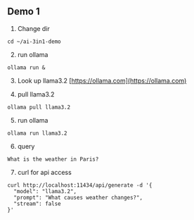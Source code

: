 
## Demo 1

1. Change dir

```
cd ~/ai-3in1-demo
```

2. run ollama

```
ollama run &
```

3. Look up llama3.2  [https://ollama.com](https://ollama.com)

4. pull llama3.2

```
ollama pull llama3.2
```

5. run ollama

```
ollama run llama3.2
```

6. query

```
What is the weather in Paris?
```

7. curl for api access

```
curl http://localhost:11434/api/generate -d '{
  "model": "llama3.2",
  "prompt": "What causes weather changes?",
  "stream": false
}'
```



   
